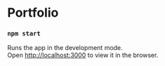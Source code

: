 # Portfolio

### `npm start`

Runs the app in the development mode.<br>
Open [http://localhost:3000](http://localhost:3000) to view it in the browser.



